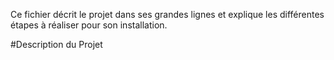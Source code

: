 Ce fichier décrit le projet dans ses grandes lignes et explique les différentes étapes à réaliser pour son installation.

#Description du Projet 
